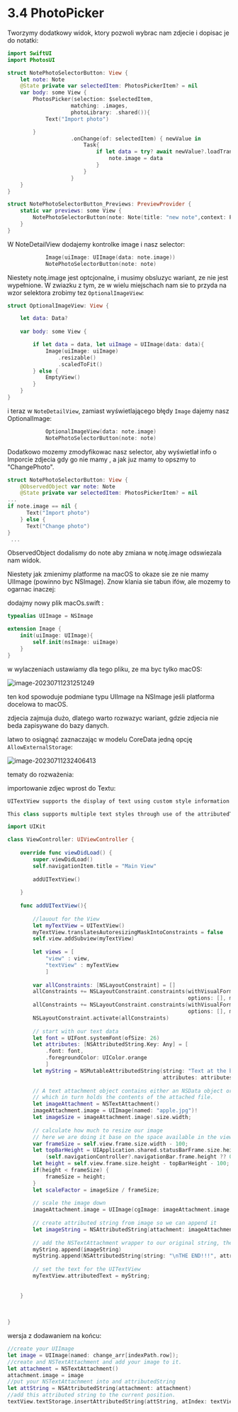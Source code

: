 # 3.4 PhotoPicker

Tworzymy dodatkowy widok, ktory pozwoli wybrac nam zdjecie i dopisac je do notatki:



```swift
import SwiftUI
import PhotosUI

struct NotePhotoSelectorButton: View {
    let note: Note
    @State private var selectedItem: PhotosPickerItem? = nil
    var body: some View {
        PhotosPicker(selection: $selectedItem,
                    matching: .images,
                    photoLibrary: .shared()){
            Text("Import photo")

        }
                    .onChange(of: selectedItem) { newValue in
                        Task{
                            if let data = try? await newValue?.loadTransferable(type: Data.self) {
                                note.image = data
                            }
                        }
                    }
    }
}

struct NotePhotoSelectorButton_Previews: PreviewProvider {
    static var previews: some View {
        NotePhotoSelectorButton(note: Note(title: "new note",context: PersistenceController.preview.container.viewContext))
    }
}
```



W NoteDetailView dodajemy kontrolke image i nasz selector:



```swift
            Image(uiImage: UIImage(data: note.image))
            NotePhotoSelectorButton(note: note)
```

Niestety notę.image jest optcjonalne, i musimy obsluzyc wariant, ze nie jest wypełnione. W zwiazku z tym, ze w wielu miejschach nam sie to przyda na wzor selektora zrobimy tez `OptionalImageView`:



```swift
struct OptionalImageView: View {

    let data: Data?
    
    var body: some View {

        if let data = data, let uiImage = UIImage(data: data){
            Image(uiImage: uiImage)
                .resizable()
                .scaledToFit()
        } else {
            EmptyView()
        }
    }
}
```

i teraz w `NoteDetailView`, zamiast wyświetlającego błędy `Image` dajemy nasz OptionalImage:



```swift
            OptionalImageView(data: note.image)
            NotePhotoSelectorButton(note: note)
```



Dodatkowo mozemy zmodyfikowac nasz selector, aby wyświetlał info o Imporcie zdjecia gdy go nie mamy , a jak juz mamy to opszmy to "ChangePhoto".

```swift
struct NotePhotoSelectorButton: View {
    @ObservedObject var note: Note
    @State private var selectedItem: PhotosPickerItem? = nil         
...
if note.image == nil {
      Text("Import photo")
    } else {
      Text("Change photo")
}
 ...
```

ObservedObject dodalismy do note aby zmiana  w notę.image odswiezala nam widok.

Niestety jak zmienimy platforme na macOS to okaze sie ze nie mamy UIImage (powinno byc NSImage). Znow klania sie tabun ifów, ale mozemy to ogarnac inaczej:

dodajmy nowy plik macOs.swift :

```swift
typealias UIImage = NSImage

extension Image {
    init(uiImage: UIImage){
        self.init(nsImage: uiImage)
    }
}
```

w wylaczeniach ustawiamy dla tego pliku, ze ma byc tylko macOS:

![image-20230711231251249](image-20230711231251249.png)

ten kod spowoduje podmiane typu UIImage na NSImage jeśli platforma docelowa to macOS.

zdjecia zajmuja dużo, dlatego warto rozwazyc wariant, gdzie zdjecia nie beda zapisywane do bazy danych.

latwo to osiągnąć zaznaczając w modelu CoreData jedną opcję `AllowExternalStorage`:



![image-20230711232406413](image-20230711232406413.png)



tematy do rozważenia:



importowanie zdjec wprost do Textu:



```swift
UITextView supports the display of text using custom style information and also supports text editing. You typically use a text view to display multiple lines of text, such as when displaying the body of a large text document.

This class supports multiple text styles through use of the attributedText property. In this case we will use NSTextAttachment to attach an image to the attributedText. You can use the image instance property to link an Image representing the text attachment contents.

import UIKit

class ViewController: UIViewController {
    
    override func viewDidLoad() {
        super.viewDidLoad()
        self.navigationItem.title = "Main View"
        
        addUITextView()
       
    }
    
    func addUITextView(){
        
        //lauout for the View
        let myTextView = UITextView()
        myTextView.translatesAutoresizingMaskIntoConstraints = false
        self.view.addSubview(myTextView)
        
        let views = [
            "view" : view,
            "textView" : myTextView
            ]
        
        var allConstraints: [NSLayoutConstraint] = []
        allConstraints += NSLayoutConstraint.constraints(withVisualFormat: "V:|-[textView]-|",
                                                         options: [], metrics: nil, views: views as [String : Any])
        allConstraints += NSLayoutConstraint.constraints(withVisualFormat: "H:|-[textView]-|",
                                                         options: [], metrics: nil, views: views as [String : Any])
        NSLayoutConstraint.activate(allConstraints)
        
        // start with our text data
        let font = UIFont.systemFont(ofSize: 26)
        let attributes: [NSAttributedString.Key: Any] = [
            .font: font,
            .foregroundColor: UIColor.orange
            ]
        let myString = NSMutableAttributedString(string: "Text at the beginning\n",
                                                 attributes: attributes)
        
        // A text attachment object contains either an NSData object or an FileWrapper object,
        // which in turn holds the contents of the attached file.
        let imageAttachment = NSTextAttachment()
        imageAttachment.image = UIImage(named: "apple.jpg")!
        let imageSize = imageAttachment.image!.size.width;
        
        // calculate how much to resize our image
        // here we are doing it base on the space available in the view
        var frameSize = self.view.frame.size.width - 100;
        let topBarHeight = UIApplication.shared.statusBarFrame.size.height +
            (self.navigationController?.navigationBar.frame.height ?? 0.0)
        let height = self.view.frame.size.height - topBarHeight - 100;
        if(height < frameSize) {
            frameSize = height;
        }
        let scaleFactor = imageSize / frameSize;
        
        // scale the image down
        imageAttachment.image = UIImage(cgImage: imageAttachment.image!.cgImage!, scale: scaleFactor, orientation: .up)
        
        // create attributed string from image so we can append it
        let imageString = NSAttributedString(attachment: imageAttachment)
        
        // add the NSTextAttachment wrapper to our original string, then add some more text.
        myString.append(imageString)
        myString.append(NSAttributedString(string: "\nTHE END!!!", attributes: attributes))
        
        // set the text for the UITextView
        myTextView.attributedText = myString;
        
       
    }
    
    
    
}

```





wersja z dodawaniem na końcu:

```swift
//create your UIImage
let image = UIImage(named: change_arr[indexPath.row]);
//create and NSTextAttachment and add your image to it.
let attachment = NSTextAttachment()
attachment.image = image
//put your NSTextAttachment into and attributedString
let attString = NSAttributedString(attachment: attachment)
//add this attributed string to the current position.
textView.textStorage.insertAttributedString(attString, atIndex: textView.selectedRange.location)
```

